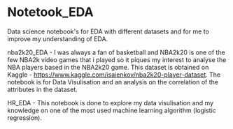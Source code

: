 # Notetook_EDA
Data science notebook's for EDA with different datasets and for me to improve my understanding of EDA.

nba2k20_EDA - I was always a fan of basketball and NBA2k20 is one of the few NBA2k video games that i played so it piques my interest to analyse the NBA players based in the NBA2k20 game. This dataset is obtained on Kaggle - https://www.kaggle.com/isaienkov/nba2k20-player-dataset. The notebook is for Data Visulisation and an analysis on the correlation of the attributes in the dataset.

HR_EDA - This notebook is done to explore my data visulisation and my knowledge on one of the most used machine learning algorithm (logistic regression).
